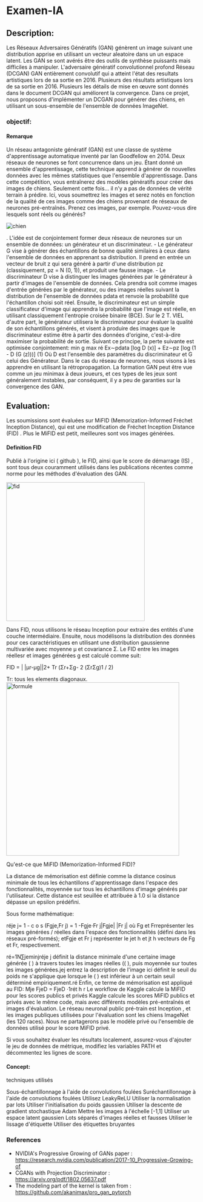 # Examen-IA

## Description:

Les Réseaux Adversaires Génératifs (GAN) génèrent un image suivant une distribution apprise en utilisant un vecteur aleatoire dans un
un espace latent. Les GAN se sont avérés être des outils de synthèse puissants mais difficiles à manipuler. L'adversaire génératif convolutionnel profond
Réseau (DCGAN) GAN entièrement convolutif qui a atteint l'état des resultats artistiques lors de sa sortie en 2016. Plusieurs
des résultats artistiques lors de sa sortie en 2016. Plusieurs
les détails de mise en œuvre sont donnés dans le document DCGAN qui améliorent la convergence. Dans ce projet, nous proposons d'implémenter un DCGAN pour générer des chiens, en utilisant un sous-ensemble de l'ensemble de données ImageNet. 

###  objectif:

####  Remarque

Un réseau antagoniste génératif (GAN) est une classe de système d'apprentissage automatique inventé par Ian Goodfellow en 2014. Deux réseaux de neurones se font concurrence dans un jeu. Étant donné un ensemble d'apprentissage, cette technique apprend à générer de nouvelles données avec les mêmes statistiques que l'ensemble d'apprentissage.
Dans cette compétition, vous entraînerez des modèles génératifs pour créer des images de chiens. Seulement cette fois… il n'y a pas de données de vérité terrain à prédire. Ici, vous soumettrez les images et serez notés en fonction de la qualité de ces images comme des chiens provenant de réseaux de neurones pré-entraînés. Prenez ces images, par exemple. Pouvez-vous dire lesquels sont réels ou générés?

![chien](https://user-images.githubusercontent.com/72967454/100002925-9a920480-2dc5-11eb-8684-fc796f81a36c.jpg)

. L'idée est de conjointement former deux réseaux de neurones sur un ensemble de données: un générateur et un discriminateur. - Le générateur G vise à générer des échantillons de bonne qualité similaires à ceux dans l'ensemble de données en apprenant sa distribution. Il prend en entrée un vecteur de bruit z qui sera généré à partir d'une distribution pz (classiquement, pz = N (0, 1)), et produit une fausse image. - Le discriminateur D vise à distinguer les images générées par le générateur à partir d'images de l'ensemble de données. Cela prendra soit comme images d'entrée générées par le générateur, ou des images réelles suivant la distribution de l'ensemble de données pdata et renvoie la probabilité que l'échantillon choisi soit réel. Ensuite, le discriminateur est un simple classificateur d'image qui apprendra la probabilité que l'image est réelle, en utilisant classiquement l'entropie croisée binaire (BCE). Sur le 2 T. VIEL d'autre part, le générateur utilisera le discriminateur pour évaluer la qualité de son échantillons générés, et visent à produire des images que le discriminateur estime être à partir des données d'origine, c'est-à-dire maximiser la probabilité de sortie. Suivant ce principe, la perte suivante est optimisée conjointement: min g max ré Ex∼pdata [log D (x)] + Ez∼pz [log (1 - D (G (z)))] (1) Où D est l'ensemble des paramètres du discriminateur et G celui des Générateur. Dans le cas du réseau de neurones, nous visons à les apprendre en utilisant la rétropropagation. La formation GAN peut être vue comme un jeu minimax à deux joueurs, et ces types de les jeux sont généralement instables, par conséquent, il y a peu de garanties sur la convergence des GAN.

## Evaluation:
Les soumissions sont évaluées sur MiFID (Memorization-Informed Fréchet Inception Distance), qui est une modification de Fréchet Inception Distance (FID) .
Plus le MiFID est petit, meilleures sont vos images générées.


#### Definition FID

Publié à l'origine ici ( github ), le FID, ainsi que le score de démarrage (IS) , sont tous deux couramment utilisés dans les publications récentes comme norme pour les méthodes d'évaluation des GAN.


<img width="365" alt="fid" src="https://user-images.githubusercontent.com/72967454/100006259-83a1e100-2dca-11eb-96d1-afc09a378d8f.PNG">


Dans FID, nous utilisons le réseau Inception pour extraire des entités d'une couche intermédiaire. Ensuite, nous modélisons la distribution des données pour ces caractéristiques en utilisant une distribution gaussienne multivariée avec moyenne µ et covariance Σ. Le FID entre les images réellesr et images générées g est calculé comme suit:

FID = | |μr-μg||2+ Tr (Σr+Σg- 2 (ΣrΣg)1 / 2)

Tr: tous les elements diagonaux.
<img width="456" alt="formule" src="https://user-images.githubusercontent.com/72967454/100007161-ee075100-2dcb-11eb-8f67-1d204e325e55.PNG">


Qu'est-ce que MiFID (Memorization-Informed FID)?

La distance de mémorisation est définie comme la distance cosinus minimale de tous les échantillons d'apprentissage dans l'espace des fonctionnalités, moyennée sur tous les échantillons d'image générés par l'utilisateur. Cette distance est seuillée et attribuée à 1.0 si la distance dépasse un epsilon prédéfini.

Sous forme mathématique:

réje j= 1 - c o s (Fgje,Fr j) = 1 -Fgje⋅Fr j|Fgje| |Fr j|
où Fg et Frreprésenter les images générées / réelles dans l'espace des fonctionnalités (défini dans les réseaux pré-formés); etFgje et Fr j représenter le jet h et jt h vecteurs de Fg et Fr, respectivement.

ré=1N∑jeminjréje j
définit la distance minimale d'une certaine image générée ( ) à travers toutes les images réelles (( ), puis moyennée sur toutes les images générées.jej
entrez la description de l'image ici
définit le seuil du poids ne s'applique que lorsque le ( ) est inférieur à un certain seuil déterminé empiriquement.ré
Enfin, ce terme de mémorisation est appliqué au FID:
Mje FjeD = FjeD ⋅1rét h r
Le workflow de Kaggle calcule la MiFID pour les scores publics et privés
Kaggle calcule les scores MiFID publics et privés avec le même code, mais avec différents modèles pré-entraînés et images d'évaluation. Le réseau neuronal public pré-train est Inception , et les images publiques utilisées pour l'évaluation sont les chiens ImageNet (les 120 races). Nous ne partagerons pas le modèle privé ou l'ensemble de données utilisé pour le score MiFID privé.

Si vous souhaitez évaluer les résultats localement, assurez-vous d'ajouter le jeu de données de métrique, modifiez les variables PATH et décommentez les lignes de score.

####  Concept:
techniques utilisés

Sous-échantillonnage à l'aide de convolutions foulées
Suréchantillonnage à l'aide de convolutions foulées
Utilisez LeakyReLU
Utiliser la normalisation par lots
Utiliser l'initialisation du poids gaussien
Utiliser la descente de gradient stochastique Adam
Mettre les images à l'échelle [-1,1]
Utiliser un espace latent gaussien
Lots séparés d'images réelles et fausses
Utiliser le lissage d'étiquette
Utiliser des étiquettes bruyantes

### References

- NVIDIA's Progressive Growing of GANs paper : https://research.nvidia.com/publication/2017-10_Progressive-Growing-of
- CGANs with Projection Discriminator : https://arxiv.org/pdf/1802.05637.pdf
- The modeling part of the kernel is taken from : https://github.com/akanimax/pro_gan_pytorch
